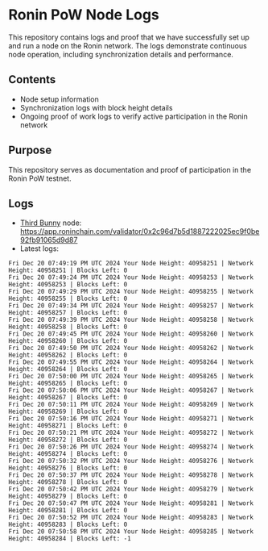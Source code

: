 # Ronin PoW Node Logs

This repository contains logs and proof that we have successfully set up and run a node on the Ronin network. The logs demonstrate continuous node operation, including synchronization details and performance.

## Contents

- Node setup information
- Synchronization logs with block height details
- Ongoing proof of work logs to verify active participation in the Ronin network

## Purpose

This repository serves as documentation and proof of participation in the Ronin PoW testnet.

## Logs

- [Third Bunny](https://thirdbunny.xyz/) node: https://app.roninchain.com/validator/0x2c96d7b5d1887222025ec9f0be92fb91065d9d87
- Latest logs:
```
Fri Dec 20 07:49:19 PM UTC 2024 Your Node Height: 40958251 | Network Height: 40958251 | Blocks Left: 0
Fri Dec 20 07:49:24 PM UTC 2024 Your Node Height: 40958253 | Network Height: 40958253 | Blocks Left: 0
Fri Dec 20 07:49:29 PM UTC 2024 Your Node Height: 40958255 | Network Height: 40958255 | Blocks Left: 0
Fri Dec 20 07:49:34 PM UTC 2024 Your Node Height: 40958257 | Network Height: 40958257 | Blocks Left: 0
Fri Dec 20 07:49:39 PM UTC 2024 Your Node Height: 40958258 | Network Height: 40958258 | Blocks Left: 0
Fri Dec 20 07:49:45 PM UTC 2024 Your Node Height: 40958260 | Network Height: 40958260 | Blocks Left: 0
Fri Dec 20 07:49:50 PM UTC 2024 Your Node Height: 40958262 | Network Height: 40958262 | Blocks Left: 0
Fri Dec 20 07:49:55 PM UTC 2024 Your Node Height: 40958264 | Network Height: 40958264 | Blocks Left: 0
Fri Dec 20 07:50:00 PM UTC 2024 Your Node Height: 40958265 | Network Height: 40958265 | Blocks Left: 0
Fri Dec 20 07:50:06 PM UTC 2024 Your Node Height: 40958267 | Network Height: 40958267 | Blocks Left: 0
Fri Dec 20 07:50:11 PM UTC 2024 Your Node Height: 40958269 | Network Height: 40958269 | Blocks Left: 0
Fri Dec 20 07:50:16 PM UTC 2024 Your Node Height: 40958271 | Network Height: 40958271 | Blocks Left: 0
Fri Dec 20 07:50:21 PM UTC 2024 Your Node Height: 40958272 | Network Height: 40958272 | Blocks Left: 0
Fri Dec 20 07:50:26 PM UTC 2024 Your Node Height: 40958274 | Network Height: 40958274 | Blocks Left: 0
Fri Dec 20 07:50:32 PM UTC 2024 Your Node Height: 40958276 | Network Height: 40958276 | Blocks Left: 0
Fri Dec 20 07:50:37 PM UTC 2024 Your Node Height: 40958278 | Network Height: 40958278 | Blocks Left: 0
Fri Dec 20 07:50:42 PM UTC 2024 Your Node Height: 40958279 | Network Height: 40958279 | Blocks Left: 0
Fri Dec 20 07:50:47 PM UTC 2024 Your Node Height: 40958281 | Network Height: 40958281 | Blocks Left: 0
Fri Dec 20 07:50:52 PM UTC 2024 Your Node Height: 40958283 | Network Height: 40958283 | Blocks Left: 0
Fri Dec 20 07:50:58 PM UTC 2024 Your Node Height: 40958285 | Network Height: 40958284 | Blocks Left: -1
```
